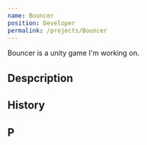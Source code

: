 ```yaml
---
name: Bouncer
position: Developer
permalink: /projects/Bouncer
---
```

Bouncer is a unity game I'm working on.

## Despcription

## History

## P